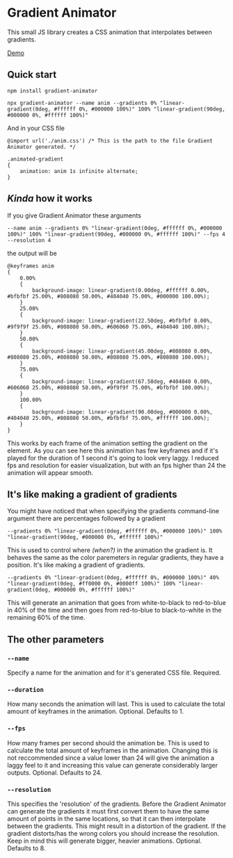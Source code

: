 # Gradient Animator

This small JS library creates a CSS animation that interpolates between gradients.

[Demo](https://itsametuni.github.io/gradient-animator)

## Quick start
```
npm install gradient-animator

npx gradient-animator --name anim --gradients 0% "linear-gradient(0deg, #ffffff 0%, #000000 100%)" 100% "linear-gradient(90deg, #000000 0%, #ffffff 100%)"
```

And in your CSS file
```
@import url('./anim.css') /* This is the path to the file Gradient Animator generated. */

.animated-gradient
{
    animation: anim 1s infinite alternate;
}
```

## _Kinda_ how it works

If you give Gradient Animator these arguments 
```
--name anim --gradients 0% "linear-gradient(0deg, #ffffff 0%, #000000 100%)" 100% "linear-gradient(90deg, #000000 0%, #ffffff 100%)" --fps 4 --resolution 4
```
the output will be

```
@keyframes anim 
{
    0.00%
    {
        background-image: linear-gradient(0.00deg, #ffffff 0.00%, #bfbfbf 25.00%, #808080 50.00%, #404040 75.00%, #000000 100.00%);
    }
    25.00%
    {
        background-image: linear-gradient(22.50deg, #bfbfbf 0.00%, #9f9f9f 25.00%, #808080 50.00%, #606060 75.00%, #404040 100.00%);
    }
    50.00%
    {
        background-image: linear-gradient(45.00deg, #808080 0.00%, #808080 25.00%, #808080 50.00%, #808080 75.00%, #808080 100.00%);
    }
    75.00%
    {
        background-image: linear-gradient(67.50deg, #404040 0.00%, #606060 25.00%, #808080 50.00%, #9f9f9f 75.00%, #bfbfbf 100.00%);
    }
    100.00%
    {
        background-image: linear-gradient(90.00deg, #000000 0.00%, #404040 25.00%, #808080 50.00%, #bfbfbf 75.00%, #ffffff 100.00%);
    }
}
```

This works by each frame of the animation setting the gradient on the element. As you can see here this animation has few keyframes and if it's played for the duration of 1 second it's going to look very laggy. I reduced fps and resolution for easier visualization, but with an fps higher than 24 the animation will appear smooth.

## It's like making a gradient of gradients

You might have noticed that when specifying the gradients command-line argument there are percentages followed by a gradient

```
--gradients 0% "linear-gradient(0deg, #ffffff 0%, #000000 100%)" 100% "linear-gradient(90deg, #000000 0%, #ffffff 100%)"
```

This is used to control where _(when?)_ in the animation the gradient is. It behaves the same as the color paremeters in regular gradients, they have a position. It's like making a gradient of gradients.

```
--gradients 0% "linear-gradient(0deg, #ffffff 0%, #000000 100%)" 40% "linear-gradient(0deg, #ff0000 0%, #0000ff 100%)" 100% "linear-gradient(0deg, #000000 0%, #ffffff 100%)"
```
This will generate an animation that goes from white-to-black to red-to-blue in 40% of the time and then goes from red-to-blue to black-to-white in the remaining 60% of the time.

## The other parameters

### `--name`
Specify a name for the animation and for it's generated CSS file.
Required.

### `--duration`
How many seconds the animation will last. This is used to calculate the total amount of keyframes in the animation.
Optional.
Defaults to 1.

### `--fps`
How many frames per second should the animation be. This is used to calculate the total amount of keyframes in the animation.
Changing this is not reccommended since a value lower than 24 will give the animation a laggy feel to it and increasing this value can generate considerably larger outputs.
Optional.
Defaults to 24.

### `--resolution`
This specifies the 'resolution' of the gradients. Before the Gradient Animator can generate the gradients it must first convert them to have the same amount of points in the same locations, so that it can then interpolate between the gradients. This might result in a distortion of the gradient. If the gradient distorts/has the wrong colors you should increase the resolution. Keep in mind this will generate bigger, heavier animations.
Optional.
Defaults to 8.
